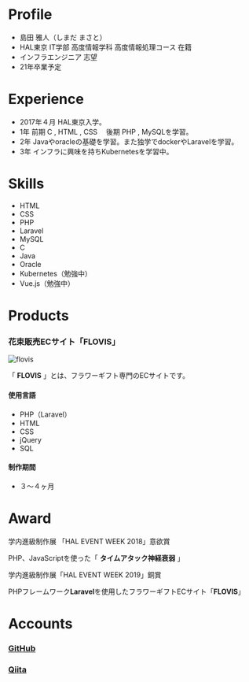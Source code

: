 # **Profile**

- 島田 雅人（しまだ まさと）
- HAL東京 IT学部 高度情報学科 高度情報処理コース 在籍
- インフラエンジニア 志望
- 21年卒業予定



# **Experience**

- 2017年４月 HAL東京入学。
- 1年 前期 C , HTML , CSS 　後期 PHP , MySQLを学習。
- 2年 Javaやoracleの基礎を学習。また独学でdockerやLaravelを学習。
- 3年 インフラに興味を持ちKubernetesを学習中。



# **Skills**

- HTML
- CSS
- PHP
- Laravel
- MySQL
- C
- Java
- Oracle
- Kubernetes（勉強中）
- Vue.js（勉強中）



# **Products**

### 花束販売ECサイト「FLOVIS」

![flovis](https://github.com/ponsima/ShimadaMasato-no-Portfolio/blob/master/images/%E3%82%B9%E3%82%AF%E3%83%AA%E3%83%BC%E3%83%B3%E3%82%B7%E3%83%A7%E3%83%83%E3%83%88%202019-05-07%2018.42.54.png?raw=true)

「 **FLOVIS** 」とは、フラワーギフト専門のECサイトです。



#### 使用言語

- PHP（Laravel）
- HTML
- CSS
- jQuery
- SQL







#### 制作期間

- ３〜４ヶ月



# Award

学内進級制作展 「HAL EVENT WEEK 2018」意欲賞

PHP、JavaScriptを使った「 **タイムアタック神経衰弱** 」



学内進級制作展「HAL EVENT WEEK 2019」銅賞

PHPフレームワーク**Laravel**を使用したフラワーギフトECサイト「**FLOVIS**」



# **Accounts**

### [GitHub](https://github.com/ponsima)

### [Qiita](https://qiita.com/ponchiki)

